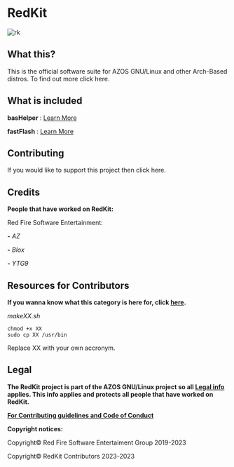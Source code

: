 # RedKit

![rk](https://github.com/RedFireSoftwareEntertainment/RedKit/assets/98542488/9255d64b-492c-47c3-bee0-ce5d1b77f45e)

## What this?

This is the official software suite for AZOS GNU/Linux and other Arch-Based distros. To find out more click here.

## What is included

**basHelper** : [Learn More](https://github.com/RedFireSoftwareEntertainment/basHelper)

**fastFlash** : [Learn More](https://github.com/RedFireSoftwareEntertainment/fastFlash)

## Contributing

If you would like to support this project then click here.

## Credits

**People that have worked on RedKit:**

Red Fire Software Entertainment:

 **-** *AZ*
 
 **-** *Blox*

 **-** *YTG9*

## Resources for Contributors

**If you wanna know what this category is here for, click [here](https://sites.google.com/view/redkit/contribute).**

*makeXX.sh*
    
    chmod +x XX
    sudo cp XX /usr/bin


Replace XX with your own accronym.


## Legal

**The RedKit project is part of the AZOS GNU/Linux project so all [Legal info](https://sites.google.com/view/azosofficialsite/legal) applies. This info applies and protects all people that have worked on RedKit.**

**[For Contributing guidelines and Code of Conduct](https://github.com/RedFireSoftwareEntertainment/AZOS-GNU-Linux/blob/main/CONTRIBUTING.md)**

**Copyright notices:**

Copyright© Red Fire Software Entertaiment Group 2019-2023 

Copyright© RedKit Contributors 2023-2023 
